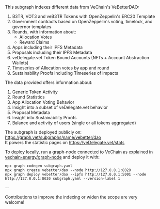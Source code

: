 This subgraph indexes different data from VeChain's VeBetterDAO:

1. B3TR, VOT3 and veB3TR Tokens with OpenZeppelin's ERC20 Template
2. Government contracts based on OpenZeppelin's voting, timelock, and governor templates
3. Rounds, with information about:
    - Allocation Votes
    - Reward Claims
4. Apps including their IPFS Metadata
5. Proposals including their IPFS Metadata
6. veDelegate.vet Token Bound Accounts (NFTs + Account Abstraction Wallets)
7. Timeseries of Allocation votes by app and round
8. Sustainability Proofs including Timeseries of impacts

The data provided offers information about:

1. Generic Token Activity
2. Round Statistics
3. App Allocation Voting Behavior
4. Insight into a subset of veDelegate.vet behavior
5. Proposal Metadata
6. Insight into Sustainability Proofs
7. Balance and activity of users (single or all tokens aggregated)

The subgraph is deployed publicly on: https://graph.vet/subgraphs/name/vebetter/dao  
It powers the statistic pages on https://veDelegate.vet/stats 

To deploy locally, run a graph-node connected to VeChain as explained in [vechain-energy/graph-node](https://github.com/vechain-energy/graph-node) and deploy it with:


```shell
npx graph codegen subgraph.yaml
npx graph create vebetter/dao --node http://127.0.0.1:8020
npx graph deploy vebetter/dao --ipfs http://127.0.0.1:5001 --node http://127.0.0.1:8020 subgraph.yaml --version-label 1
```

--

Contributions to improve the indexing or widen the scope are very welcome!